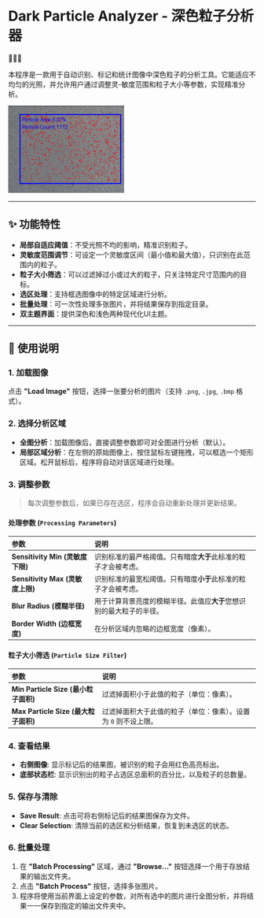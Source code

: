 # Dark Particle Analyzer - 深色粒子分析器

🚀🚀🚀

本程序是一款用于自动识别、标记和统计图像中深色粒子的分析工具。它能适应不均匀的光照，并允许用户通过调整灵-敏度范围和粒子大小等参数，实现精准分析。

![App Screenshot](output/gui_marked_result.png)

---

## ✨ 功能特性

- **局部自适应阈值**：不受光照不均的影响，精准识别粒子。
- **灵敏度范围调节**：可设定一个灵敏度区间（最小值和最大值），只识别在此范围内的粒子。
- **粒子大小筛选**：可以过滤掉过小或过大的粒子，只关注特定尺寸范围内的目标。
- **选区处理**：支持框选图像中的特定区域进行分析。
- **批量处理**：可一次性处理多张图片，并将结果保存到指定目录。
- **双主题界面**：提供深色和浅色两种现代化UI主题。

---

## 🚀 使用说明

### 1. 加载图像

点击 **"Load Image"** 按钮，选择一张要分析的图片（支持 `.png`, `.jpg`, `.bmp` 格式）。

### 2. 选择分析区域

- **全图分析**：加载图像后，直接调整参数即可对全图进行分析（默认）。
- **局部区域分析**：在左侧的原始图像上，按住鼠标左键拖拽，可以框选一个矩形区域。松开鼠标后，程序将自动对该区域进行处理。

### 3. 调整参数

> 每次调整参数后，如果已存在选区，程序会自动重新处理并更新结果。

#### 处理参数 (`Processing Parameters`)

| 参数                                   | 说明                                                                       |
| :------------------------------------- | :------------------------------------------------------------------------- |
| **Sensitivity Min (灵敏度下限)** | 识别标准的最严格阈值。只有暗度**大于**此标准的粒子才会被考虑。       |
| **Sensitivity Max (灵敏度上限)** | 识别标准的最宽松阈值。只有暗度**小于**此标准的粒子才会被考虑。       |
| **Blur Radius (模糊半径)**       | 用于计算背景亮度的模糊半径。此值应**大于**您想识别的最大粒子的半径。 |
| **Border Width (边框宽度)**      | 在分析区域内忽略的边框宽度（像素）。                                       |

#### 粒子大小筛选 (`Particle Size Filter`)

| 参数                                       | 说明                                                              |
| :----------------------------------------- | :---------------------------------------------------------------- |
| **Min Particle Size (最小粒子面积)** | 过滤掉面积小于此值的粒子（单位：像素）。                          |
| **Max Particle Size (最大粒子面积)** | 过滤掉面积大于此值的粒子（单位：像素）。设置为 `0` 则不设上限。 |

### 4. 查看结果

- **右侧图像**: 显示标记后的结果图，被识别的粒子会用红色高亮标出。
- **底部状态栏**: 显示识别出的粒子占选区总面积的百分比，以及粒子的总数量。

### 5. 保存与清除

- **Save Result**: 点击可将右侧标记后的结果图保存为文件。
- **Clear Selection**: 清除当前的选区和分析结果，恢复到未选区的状态。

### 6. 批量处理

1. 在 **"Batch Processing"** 区域，通过 **"Browse..."** 按钮选择一个用于存放结果的输出文件夹。
2. 点击 **"Batch Process"** 按钮，选择多张图片。
3. 程序将使用当前界面上设定的参数，对所有选中的图片进行全图分析，并将结果一一保存到指定的输出文件夹中。
